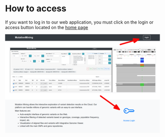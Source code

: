 # How to access

If you want to log in to our web application, you must click on the login or access button located on the [home page](https://mutationmining.usal.es)

![](.gitbook/assets/how-to-access.png)
